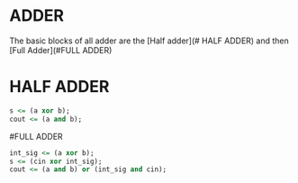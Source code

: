 # ADDER

The basic blocks of all adder are the [Half adder](# HALF ADDER) and then [Full Adder](#FULL ADDER)

# HALF ADDER

```vhdl
s <= (a xor b);
cout <= (a and b);
```
#FULL ADDER

```vhdl
int_sig <= (a xor b);
s <= (cin xor int_sig);
cout <= (a and b) or (int_sig and cin);
```

